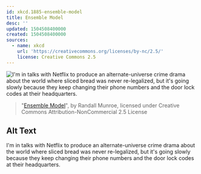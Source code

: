 ```yaml
---
id: xkcd.1885-ensemble-model
title: Ensemble Model
desc: ''
updated: 1504508400000
created: 1504508400000
sources:
  - name: xkcd
    url: 'https://creativecommons.org/licenses/by-nc/2.5/'
    license: Creative Commons 2.5
---
```

![I'm in talks with Netflix to produce an alternate-universe crime drama about the world where sliced bread was never re-legalized, but it's going slowly because they keep changing their phone numbers and the door lock codes at their headquarters.](https://imgs.xkcd.com/comics/ensemble_model.png)
> "[Ensemble Model](https://xkcd.com/1885/)", by Randall Munroe, licensed under Creative Commons Attribution-NonCommercial 2.5 License

## Alt Text
I'm in talks with Netflix to produce an alternate-universe crime drama about the world where sliced bread was never re-legalized, but it's going slowly because they keep changing their phone numbers and the door lock codes at their headquarters.
